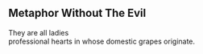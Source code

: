 Metaphor Without The Evil
-------------------------
They are all ladies  
professional hearts in whose domestic grapes originate.  
